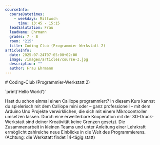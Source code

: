 ```yaml
---
courseInfo:
  courseDatetimes:
    - weekdays: Mittwoch
      time: 13:45 - 15:15
  leadSalutation: Frau
  leadName: Ehrmann
  grades: 7 - 8
  room: "215"
  title: Coding-Club (Programmier-Werkstatt 2)
articleInfo:
  date: 2025-07-24T07:05:00+02:00
  image: /images/articles/course-3.jpg
  description: ""
  author: Frau Ehrmann
---
```


\# Coding-Club (Programmier-Werkstatt 2)

\`print('Hello World')\`

Hast du schon einmal einen Calliope programmiert? In diesem Kurs kannst du spielerisch mit dem Calliope mini oder – ganz professionell – mit dem Arduino Uno Projekte verwirklichen, die sich mit einem Mikrocontroller umsetzen lassen. Durch eine erweiterbare Kooperation mit der 3D-Druck-Werkstatt sind deiner Kreativität keine Grenzen gesetzt. Die Zusammenarbeit in kleinen Teams und unter Anleitung einer Lehrkraft ermöglicht zahlreiche neue Einblicke in die Welt des Programmierens. (Achtung: die Werkstatt findet 14-tägig statt)
